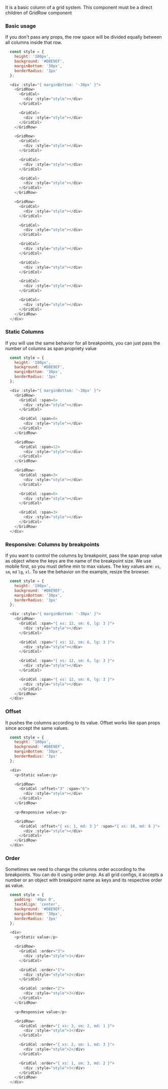 It is a basic column of a grid system.
This component must be a direct children of GridRow component

### Basic usage
If you don't pass any props, the row space will be divided equally
between all columns inside that row.

```js
  const style = {
    height: '100px',
    background: '#D8E9EF',
    marginBottom: '30px',
    borderRadius: '3px'
  };

  <div :style="{ marginBottom: '-30px' }">
    <GridRow>
      <GridCol>
        <div :style="style"></div>
      </GridCol>

      <GridCol>
        <div :style="style"></div>
      </GridCol>
    </GridRow>

    <GridRow>
      <GridCol>
        <div :style="style"></div>
      </GridCol>

      <GridCol>
        <div :style="style"></div>
      </GridCol>

      <GridCol>
        <div :style="style"></div>
      </GridCol>
    </GridRow>

    <GridRow>
      <GridCol>
        <div :style="style"></div>
      </GridCol>

      <GridCol>
        <div :style="style"></div>
      </GridCol>

      <GridCol>
        <div :style="style"></div>
      </GridCol>

      <GridCol>
        <div :style="style"></div>
      </GridCol>

      <GridCol>
        <div :style="style"></div>
      </GridCol>

      <GridCol>
        <div :style="style"></div>
      </GridCol>
    </GridRow>
  </div>
```
### Static Columns
If you will use the same behavior for all breakpoints, you can just pass
the number of columns as span propriety value
```js
  const style = {
    height: '100px',
    background: '#D8E9EF',
    marginBottom: '30px',
    borderRadius: '3px'
  };

  <div :style="{ marginBottom: '-30px' }">
    <GridRow>
      <GridCol :span=6>
        <div :style="style"></div>
      </GridCol>

      <GridCol :span=6>
        <div :style="style"></div>
      </GridCol>
    </GridRow>

    <GridRow>
      <GridCol :span=12>
        <div :style="style"></div>
      </GridCol>
    </GridRow>

    <GridRow>
      <GridCol :span=3>
        <div :style="style"></div>
      </GridCol>

      <GridCol :span=6>
        <div :style="style"></div>
      </GridCol>

      <GridCol :span=3>
        <div :style="style"></div>
      </GridCol>
    </GridRow>
  </div>
```
### Responsive: Columns by breakpoints
If you want to control the columns by breakpoint, pass the span prop value as
object where the keys are the name of the breakpoint size. We use mobile first,
so you must define min to max values. The key values are: `xs`, `sm`, `md` `lg`,
`xl`. To see the behavior on the example, resize the browser.
```js
  const style = {
    height: '100px',
    background: '#D8E9EF',
    marginBottom: '30px',
    borderRadius: '3px'
  };

  <div :style="{ marginBottom: '-30px' }">
    <GridRow>
      <GridCol :span="{ xs: 12, sm: 6, lg: 3 }">
        <div :style="style"></div>
      </GridCol>

      <GridCol :span="{ xs: 12, sm: 6, lg: 3 }">
        <div :style="style"></div>
      </GridCol>

      <GridCol :span="{ xs: 12, sm: 6, lg: 3 }">
        <div :style="style"></div>
      </GridCol>

      <GridCol :span="{ xs: 12, sm: 6, lg: 3 }">
        <div :style="style"></div>
      </GridCol>
    </GridRow>
  </div>
```

### Offset
It pushes the columns according to its value.
Offset works like span props since accept the same values.

```js
  const style = {
    height: '100px',
    background: '#D8E9EF',
    marginBottom: '30px',
    borderRadius: '3px'
  };

  <div>
    <p>Static value</p>

    <GridRow>
      <GridCol :offset="3" :span="6">
        <div :style="style"></div>
      </GridCol>
    </GridRow>

    <p>Responsive value</p>

    <GridRow>
      <GridCol :offset="{ xs: 1, md: 3 }" :span="{ xs: 10, md: 6 }">
        <div :style="style"></div>
      </GridCol>
    </GridRow>
  </div>
```

### Order
Sometimes we need to change the columns order according to the breakpoints.
You can do it using order prop. As all grid configs, it accepts a number
or an object with breakpoint name as keys and its respective order as value.

```js
  const style = {
    padding: '40px 0',
    textAlign: 'center',
    background: '#D8E9EF',
    marginBottom: '30px',
    borderRadius: '3px'
  };

  <div>
    <p>Static value</p>

    <GridRow>
      <GridCol :order="3">
        <div :style="style">1</div>
      </GridCol>

      <GridCol :order="1">
        <div :style="style">2</div>
      </GridCol>

      <GridCol :order="2">
        <div :style="style">3</div>
      </GridCol>
    </GridRow>

    <p>Responsive value</p>

    <GridRow>
      <GridCol :order="{ xs: 3, sm: 2, md: 1 }">
        <div :style="style">1</div>
      </GridCol>

      <GridCol :order="{ xs: 2, sm: 1, md: 3 }">
        <div :style="style">2</div>
      </GridCol>

      <GridCol :order="{ xs: 1, sm: 3, md: 2 }">
        <div :style="style">3</div>
      </GridCol>
    </GridRow>
  </div>
```
